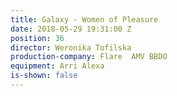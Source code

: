 ```yaml
---
title: Galaxy - Women of Pleasure
date: 2018-05-29 19:31:00 Z
position: 36
director: Weronika Tofilska
production-company: Flare  AMV BBDO
equipment: Arri Alexa
is-shown: false
---
```


